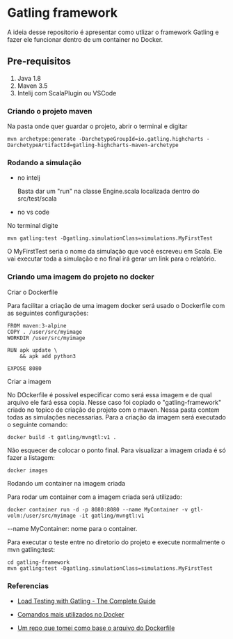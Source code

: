 # Gatling framework

A ideia desse repositorio é apresentar como utlizar o framework Gatling e fazer ele funcionar dentro de um container no Docker.

## Pre-requisitos

1. Java 1.8 
2. Maven 3.5
3. Intelij com ScalaPlugin ou VSCode

### Criando o projeto maven

Na pasta onde quer guardar o projeto, abrir o terminal e digitar

`mvn archetype:generate -DarchetypeGroupId=io.gatling.highcharts -DarchetypeArtifactId=gatling-highcharts-maven-archetype`

### Rodando a simulação

* no intelj 

  Basta dar um "run" na classe Engine.scala localizada dentro do src/test/scala

* no vs code

No terminal digite

`mvn gatling:test -Dgatling.simulationClass=simulations.MyFirstTest`


O MyFirstTest seria o nome da simulação que você escreveu em Scala.
Ele vai executar toda a simulação e no final irá gerar um link para o relatório.

### Criando uma imagem do projeto no docker

Criar o Dockerfile 

Para facilitar a criação de uma imagem docker será usado o Dockerfile com as seguintes configurações:

```
FROM maven:3-alpine
COPY . /user/src/myimage
WORKDIR /user/src/myimage

RUN apk update \
    && apk add python3
    
EXPOSE 8080
```

Criar a imagem

No DOckerfile é possível especificar como será essa imagem e de qual arquivo ele fará essa copia. Nesse caso foi copiado o "gatling-framework" criado no topico de criação de projeto com o maven. Nessa pasta contem todas as simulações necessarias. Para a criação da imagem será executado o seguinte comando:

`docker build -t gatling/mvngtl:v1 .`

Não esquecer de colocar o ponto final. Para visualizar a imagem criada é só fazer a listagem:

`docker images`

Rodando um container na imagem criada  

Para rodar um container com a imagem criada será utilizado:

`docker container run -d -p 8080:8080 --name MyContainer -v gtl-volm:/user/src/myimage -it gatling/mvngtl:v1`

--name MyContainer: nome para o container.

Para executar o teste entre no diretorio do projeto e execute normalmente o mvn gatling:test:

```
cd gatling-framework
mvn gatling:test -Dgatling.simulationClass=simulations.MyFirstTest
```

### Referencias

- [Load Testing with Gatling - The Complete Guide](https://www.james-willett.com/gatling-load-testing-complete-guide/)

- [Comandos mais utilizados no Docker](https://woliveiras.com.br/posts/comandos-mais-utilizados-no-docker/)

- [Um repo que tomei como base o arquivo do Dockerfile](https://github.com/rwcosta/ScalaLearning)